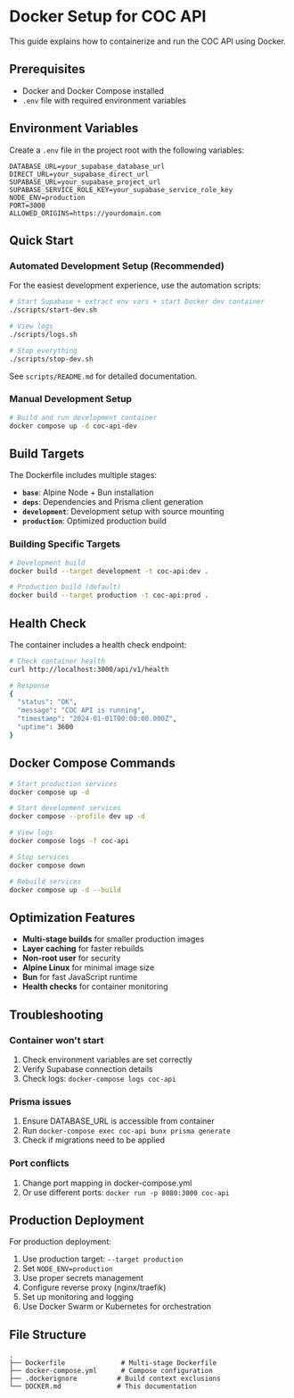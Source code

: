 # Docker Setup for COC API

This guide explains how to containerize and run the COC API using Docker.

## Prerequisites

- Docker and Docker Compose installed
- `.env` file with required environment variables

## Environment Variables

Create a `.env` file in the project root with the following variables:

```env
DATABASE_URL=your_supabase_database_url
DIRECT_URL=your_supabase_direct_url
SUPABASE_URL=your_supabase_project_url
SUPABASE_SERVICE_ROLE_KEY=your_supabase_service_role_key
NODE_ENV=production
PORT=3000
ALLOWED_ORIGINS=https://yourdomain.com
```

## Quick Start

### Automated Development Setup (Recommended)

For the easiest development experience, use the automation scripts:

```bash
# Start Supabase + extract env vars + start Docker dev container
./scripts/start-dev.sh

# View logs
./scripts/logs.sh

# Stop everything
./scripts/stop-dev.sh
```

See `scripts/README.md` for detailed documentation.

### Manual Development Setup

```bash
# Build and run development container
docker compose up -d coc-api-dev
```

## Build Targets

The Dockerfile includes multiple stages:

- **`base`**: Alpine Node + Bun installation
- **`deps`**: Dependencies and Prisma client generation
- **`development`**: Development setup with source mounting
- **`production`**: Optimized production build

### Building Specific Targets

```bash
# Development build
docker build --target development -t coc-api:dev .

# Production build (default)
docker build --target production -t coc-api:prod .
```


## Health Check

The container includes a health check endpoint:

```bash
# Check container health
curl http://localhost:3000/api/v1/health

# Response
{
  "status": "OK",
  "message": "COC API is running",
  "timestamp": "2024-01-01T00:00:00.000Z",
  "uptime": 3600
}
```

## Docker Compose Commands

```bash
# Start production services
docker compose up -d

# Start development services
docker compose --profile dev up -d

# View logs
docker compose logs -f coc-api

# Stop services
docker compose down

# Rebuild services
docker compose up -d --build
```

## Optimization Features

- **Multi-stage builds** for smaller production images
- **Layer caching** for faster rebuilds
- **Non-root user** for security
- **Alpine Linux** for minimal image size
- **Bun** for fast JavaScript runtime
- **Health checks** for container monitoring

## Troubleshooting

### Container won't start

1. Check environment variables are set correctly
2. Verify Supabase connection details
3. Check logs: `docker-compose logs coc-api`

### Prisma issues

1. Ensure DATABASE_URL is accessible from container
2. Run `docker-compose exec coc-api bunx prisma generate`
3. Check if migrations need to be applied

### Port conflicts

1. Change port mapping in docker-compose.yml
2. Or use different ports: `docker run -p 8080:3000 coc-api`

## Production Deployment

For production deployment:

1. Use production target: `--target production`
2. Set `NODE_ENV=production`
3. Use proper secrets management
4. Configure reverse proxy (nginx/traefik)
5. Set up monitoring and logging
6. Use Docker Swarm or Kubernetes for orchestration

## File Structure

```
.
├── Dockerfile              # Multi-stage Dockerfile
├── docker-compose.yml      # Compose configuration
├── .dockerignore          # Build context exclusions
└── DOCKER.md              # This documentation
``` 